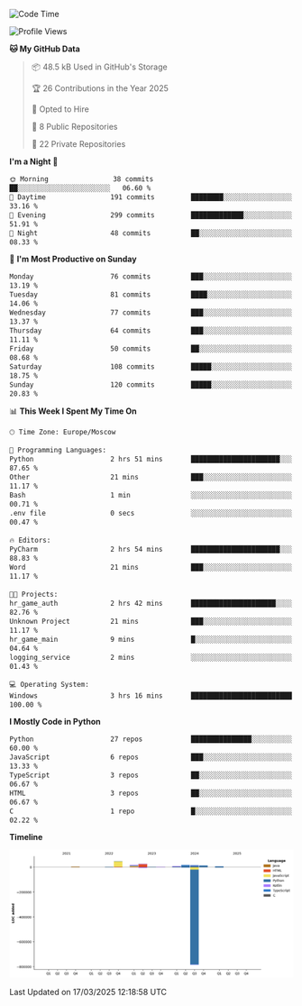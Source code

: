 <!--START_SECTION:waka-->
![Code Time](http://img.shields.io/badge/Code%20Time-620%20hrs%2026%20mins-blue)

![Profile Views](http://img.shields.io/badge/Profile%20Views-0-blue)

**🐱 My GitHub Data** 

> 📦 48.5 kB Used in GitHub's Storage 
 > 
> 🏆 26 Contributions in the Year 2025
 > 
> 💼 Opted to Hire
 > 
> 📜 8 Public Repositories 
 > 
> 🔑 22 Private Repositories 
 > 
**I'm a Night 🦉** 

```text
🌞 Morning                38 commits          ██░░░░░░░░░░░░░░░░░░░░░░░   06.60 % 
🌆 Daytime                191 commits         ████████░░░░░░░░░░░░░░░░░   33.16 % 
🌃 Evening                299 commits         █████████████░░░░░░░░░░░░   51.91 % 
🌙 Night                  48 commits          ██░░░░░░░░░░░░░░░░░░░░░░░   08.33 % 
```
📅 **I'm Most Productive on Sunday** 

```text
Monday                   76 commits          ███░░░░░░░░░░░░░░░░░░░░░░   13.19 % 
Tuesday                  81 commits          ████░░░░░░░░░░░░░░░░░░░░░   14.06 % 
Wednesday                77 commits          ███░░░░░░░░░░░░░░░░░░░░░░   13.37 % 
Thursday                 64 commits          ███░░░░░░░░░░░░░░░░░░░░░░   11.11 % 
Friday                   50 commits          ██░░░░░░░░░░░░░░░░░░░░░░░   08.68 % 
Saturday                 108 commits         █████░░░░░░░░░░░░░░░░░░░░   18.75 % 
Sunday                   120 commits         █████░░░░░░░░░░░░░░░░░░░░   20.83 % 
```


📊 **This Week I Spent My Time On** 

```text
🕑︎ Time Zone: Europe/Moscow

💬 Programming Languages: 
Python                   2 hrs 51 mins       ██████████████████████░░░   87.65 % 
Other                    21 mins             ███░░░░░░░░░░░░░░░░░░░░░░   11.17 % 
Bash                     1 min               ░░░░░░░░░░░░░░░░░░░░░░░░░   00.71 % 
.env file                0 secs              ░░░░░░░░░░░░░░░░░░░░░░░░░   00.47 % 

🔥 Editors: 
PyCharm                  2 hrs 54 mins       ██████████████████████░░░   88.83 % 
Word                     21 mins             ███░░░░░░░░░░░░░░░░░░░░░░   11.17 % 

🐱‍💻 Projects: 
hr_game_auth             2 hrs 42 mins       █████████████████████░░░░   82.76 % 
Unknown Project          21 mins             ███░░░░░░░░░░░░░░░░░░░░░░   11.17 % 
hr_game_main             9 mins              █░░░░░░░░░░░░░░░░░░░░░░░░   04.64 % 
logging_service          2 mins              ░░░░░░░░░░░░░░░░░░░░░░░░░   01.43 % 

💻 Operating System: 
Windows                  3 hrs 16 mins       █████████████████████████   100.00 % 
```

**I Mostly Code in Python** 

```text
Python                   27 repos            ███████████████░░░░░░░░░░   60.00 % 
JavaScript               6 repos             ███░░░░░░░░░░░░░░░░░░░░░░   13.33 % 
TypeScript               3 repos             ██░░░░░░░░░░░░░░░░░░░░░░░   06.67 % 
HTML                     3 repos             ██░░░░░░░░░░░░░░░░░░░░░░░   06.67 % 
C                        1 repo              █░░░░░░░░░░░░░░░░░░░░░░░░   02.22 % 
```



**Timeline**

![Lines of Code chart](https://raw.githubusercontent.com/adlemx/adlemx/main/assets/bar_graph.png)


 Last Updated on 17/03/2025 12:18:58 UTC
<!--END_SECTION:waka-->
